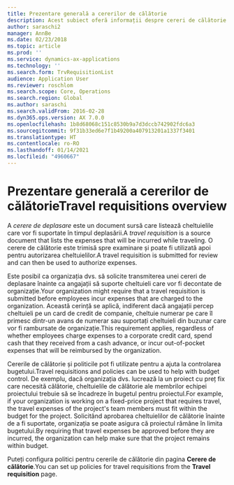 ```yaml
---
title: Prezentare generală a cererilor de călătorie
description: Acest subiect oferă informații despre cereri de călătorie. O cerere de deplasare documentează cheltuielile de deplasare planificate.
author: saraschi2
manager: AnnBe
ms.date: 02/23/2018
ms.topic: article
ms.prod: ''
ms.service: dynamics-ax-applications
ms.technology: ''
ms.search.form: TrvRequisitionList
audience: Application User
ms.reviewer: roschlom
ms.search.scope: Core, Operations
ms.search.region: Global
ms.author: saraschi
ms.search.validFrom: 2016-02-28
ms.dyn365.ops.version: AX 7.0.0
ms.openlocfilehash: 1b8d68068c151c8530b9a7d3dccb742902fdc6a3
ms.sourcegitcommit: 9f31b33ed6e7f1b49200a407913201a1337f3401
ms.translationtype: HT
ms.contentlocale: ro-RO
ms.lasthandoff: 01/14/2021
ms.locfileid: "4960667"
---
```

# <a name="travel-requisitions-overview"></a><span data-ttu-id="4026e-104">Prezentare generală a cererilor de călătorie</span><span class="sxs-lookup"><span data-stu-id="4026e-104">Travel requisitions overview</span></span>

<span data-ttu-id="4026e-105">A *cerere de deplasare* este un document sursă care listează cheltuielile care vor fi suportate în timpul deplasării.</span><span class="sxs-lookup"><span data-stu-id="4026e-105">A *travel requisition* is a source document that lists the expenses that will be incurred while traveling.</span></span> <span data-ttu-id="4026e-106">O cerere de călătorie este trimisă spre examinare și poate fi utilizată apoi pentru autorizarea cheltuielilor.</span><span class="sxs-lookup"><span data-stu-id="4026e-106">A travel requisition is submitted for review and can then be used to authorize expenses.</span></span>

<span data-ttu-id="4026e-107">Este posibil ca organizația dvs. să solicite transmiterea unei cereri de deplasare înainte ca angajații să suporte cheltuieli care vor fi decontate de organizație.</span><span class="sxs-lookup"><span data-stu-id="4026e-107">Your organization might require that a travel requisition is submitted before employees incur expenses that are charged to the organization.</span></span> <span data-ttu-id="4026e-108">Această cerință se aplică, indiferent dacă angajații percep cheltuieli pe un card de credit de companie, cheltuie numerar pe care îl primesc dintr-un avans de numerar sau suportați cheltuieli din buzunar care vor fi rambursate de organizație.</span><span class="sxs-lookup"><span data-stu-id="4026e-108">This requirement applies, regardless of whether employees charge expenses to a corporate credit card, spend cash that they received from a cash advance, or incur out-of-pocket expenses that will be reimbursed by the organization.</span></span>

<span data-ttu-id="4026e-109">Cererile de călătorie și politicile pot fi utilizate pentru a ajuta la controlarea bugetului.</span><span class="sxs-lookup"><span data-stu-id="4026e-109">Travel requisitions and policies can be used to help with budget control.</span></span> <span data-ttu-id="4026e-110">De exemplu, dacă organizația dvs. lucrează la un proiect cu preț fix care necesită călătorie, cheltuielile de călătorie ale membrilor echipei proiectului trebuie să se încadreze în bugetul pentru proiectul.</span><span class="sxs-lookup"><span data-stu-id="4026e-110">For example, if your organization is working on a fixed-price project that requires travel, the travel expenses of the project's team members must fit within the budget for the project.</span></span> <span data-ttu-id="4026e-111">Solicitând aprobarea cheltuielilor de călătorie înainte de a fi suportate, organizația se poate asigura că proiectul rămâne în limita bugetului.</span><span class="sxs-lookup"><span data-stu-id="4026e-111">By requiring that travel expenses be approved before they are incurred, the organization can help make sure that the project remains within budget.</span></span>

<span data-ttu-id="4026e-112">Puteți configura politici pentru cererile de călătorie din pagina **Cerere de călătorie**.</span><span class="sxs-lookup"><span data-stu-id="4026e-112">You can set up policies for travel requisitions from the **Travel requisition** page.</span></span>

